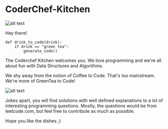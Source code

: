 # CoderChef-Kitchen

![alt text](https://pbs.twimg.com/media/DT2DZoYX4AEwzTV.jpg)

Hey there!

```
def drink_to_code(drink):
    if drink == "green tea":
        generate_code()
```

The Coderchef Kitchen welcomes you. We love programming and we're all about fun with Data Structures and Algorithms. 

We shy away from the notion of Coffee to Code. That's too mainstream. We're more of GreenTea to Code!

![alt text](http://farm6.static.flickr.com/5661/22850969655_c43bedf0f8.jpg)

Jokes apart, you will find solutions with well defined explanations to a lot of interesting programming questions. Mostly, the questions would be from leetcode.com, but feel free to contribute as much as possible. 

Hope you like the dishes ;)

